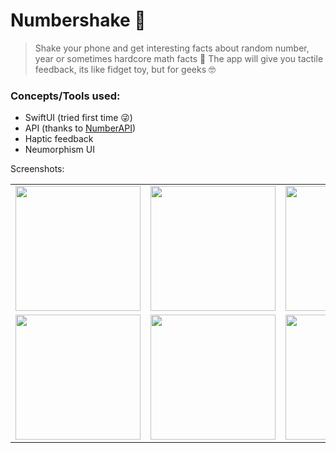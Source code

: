 # Numbershake 🔀

> Shake your phone and get interesting facts about random number, year or sometimes hardcore math facts 🤯
> The app will give you tactile feedback, its like fidget toy, but for geeks 🤓

### Concepts/Tools used:
- SwiftUI (tried first time 😜)
- API (thanks to [NumberAPI](http://numbersapi.com))
- Haptic feedback
- Neumorphism UI

Screenshots: 

|  |  |  |
|:--|:--|:--|
|<img src="https://user-images.githubusercontent.com/58518594/107885786-4c485980-6f0d-11eb-9560-cfb68f596f88.png" width="200" >|<img src="https://user-images.githubusercontent.com/58518594/107885788-4f434a00-6f0d-11eb-8307-9444f00de6e0.png" width="200" >|<img src="https://user-images.githubusercontent.com/58518594/107885791-523e3a80-6f0d-11eb-927a-82e25f62d068.png" width="200" >|
|<img src="https://user-images.githubusercontent.com/58518594/107885794-55d1c180-6f0d-11eb-96f4-bb06f499b6ea.png" width="200" >|<img src="https://user-images.githubusercontent.com/58518594/107885797-579b8500-6f0d-11eb-8f78-c778cfdbc5e6.png" width="200" >|<img src="https://user-images.githubusercontent.com/58518594/107885800-58ccb200-6f0d-11eb-8da4-0dc12f284550.png" width="200" >|


